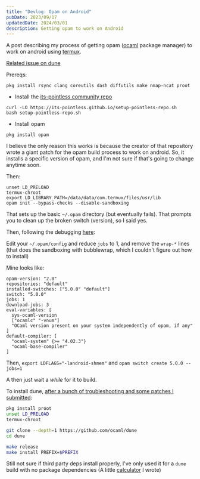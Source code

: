 ```yaml
---
title: "Devlog: Opam on Android"
pubDate: 2023/09/17
updatedDate: 2024/03/01
description: Getting opam to work on Android
---
```


A post describing my process of getting opam ([ocaml](https://ocaml.org/) package manager) to work on android using [termux](https://termux.dev/en).

[Related issue on dune](https://github.com/ocaml/dune/issues/8676)

Prereqs:

```
pkg install rsync clang coreutils dash diffutils make nmap-ncat proot
```

- Install the [its-pointless community repo](https://wiki.termux.com/wiki/Package_Management)

```
curl -LO https://its-pointless.github.io/setup-pointless-repo.sh
bash setup-pointless-repo.sh
```

- Install opam

```
pkg install opam
```

I believe the only reason this works is because the creator of that repository wrote a giant patch for the opam build process to work on android. So, it installs a specific version of opam, and I'm not sure if that's going to change anytime soon.

Then:

```
unset LD_PRELOAD
termux-chroot
export LD_LIBRARY_PATH=/data/data/com.termux/files/usr/lib
opam init --bypass-checks --disable-sandboxing
```

That sets up the basic `~/.opam` directory (but eventually fails). That prompts you to clean up the broken switch (version), so I said yes.

Then, following the debugging [here](https://github.com/ocaml/opam-repository/issues/22748):

Edit your `~/.opam/config` and reduce `jobs` to 1, and remove the `wrap-*` lines (that does the sandboxing with bubblewrap, which I couldn't figure out how to install)

Mine looks like:

```
opam-version: "2.0"
repositories: "default"
installed-switches: ["5.0.0" "default"]
switch: "5.0.0"
jobs: 1
download-jobs: 3
eval-variables: [
  sys-ocaml-version
  ["ocamlc" "-vnum"]
  "OCaml version present on your system independently of opam, if any"
]
default-compiler: [
  "ocaml-system" {>= "4.02.3"}
  "ocaml-base-compiler"
]
```

Then, `export LDFLAGS="-landroid-shmem"` and `opam switch create 5.0.0 --jobs=1`

A then just wait a _while_ for it to build.

To install dune, [after a bunch of troubleshooting and some patches I submitted](https://github.com/ocaml/dune/issues/8676):

```sh
pkg install proot
unset LD_PRELOAD
termux-chroot

git clone --depth=1 https://github.com/ocaml/dune
cd dune

make release
make install PREFIX=$PREFIX
```

Still not sure if third party deps install properly, I've only used it for a `dune` build with no package dependencies (A little [calculator](https://github.com/seanbreckenridge/calc_ans) I wrote)
